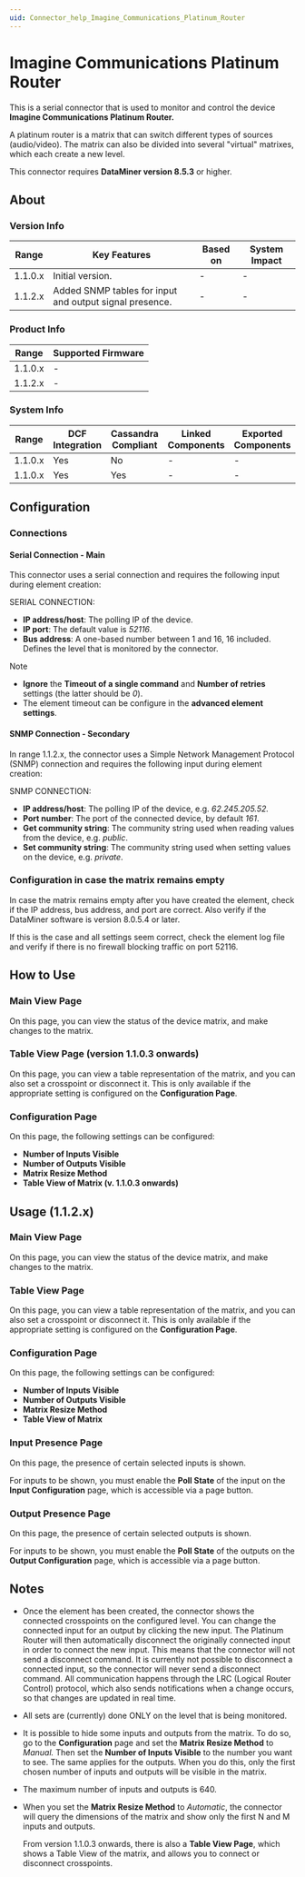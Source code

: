 ```yaml
---
uid: Connector_help_Imagine_Communications_Platinum_Router
---
```


# Imagine Communications Platinum Router

This is a serial connector that is used to monitor and control the device **Imagine Communications Platinum Router.**

A platinum router is a matrix that can switch different types of sources (audio/video). The matrix can also be divided into several "virtual" matrixes, which each create a new level.

This connector requires **DataMiner version 8.5.3** or higher.

## About

### Version Info

| Range   | Key Features                                            | Based on | System Impact |
|---------|---------------------------------------------------------|----------|---------------|
| 1.1.0.x | Initial version.                                        | -        | -             |
| 1.1.2.x | Added SNMP tables for input and output signal presence. | -        | -             |

### Product Info

| Range   | Supported Firmware |
|---------|--------------------|
| 1.1.0.x | -                  |
| 1.1.2.x | -                  |

### System Info

| Range   | DCF Integration | Cassandra Compliant | Linked Components | Exported Components |
|---------|-----------------|---------------------|-------------------|---------------------|
| 1.1.0.x | Yes             | No                  | -                 | -                   |
| 1.1.0.x | Yes             | Yes                 | -                 | -                   |

## Configuration

### Connections

#### Serial Connection - Main

This connector uses a serial connection and requires the following input during element creation:

SERIAL CONNECTION:

- **IP address/host**: The polling IP of the device.
- **IP port**: The default value is *52116*.
- **Bus address**: A one-based number between 1 and 16, 16 included. Defines the level that is monitored by the connector.

> [!NOTE]
>
> - **Ignore** the **Timeout of a single command** and **Number of retries** settings (the latter should be *0*).
> - The element timeout can be configure in the **advanced element settings**.

#### SNMP Connection - Secondary

In range 1.1.2.x, the connector uses a Simple Network Management Protocol (SNMP) connection and requires the following input during element creation:

SNMP CONNECTION:

- **IP address/host**: The polling IP of the device, e.g. *62.245.205.52.*
- **Port number**: The port of the connected device, by default *161*.
- **Get community string**: The community string used when reading values from the device, e.g. *public*.
- **Set community string**: The community string used when setting values on the device, e.g. *private*.

### Configuration in case the matrix remains empty

In case the matrix remains empty after you have created the element, check if the IP address, bus address, and port are correct. Also verify if the DataMiner software is version 8.0.5.4 or later.

If this is the case and all settings seem correct, check the element log file and verify if there is no firewall blocking traffic on port 52116.

## How to Use

### Main View Page

On this page, you can view the status of the device matrix, and make changes to the matrix.

### Table View Page (version 1.1.0.3 onwards)

On this page, you can view a table representation of the matrix, and you can also set a crosspoint or disconnect it.
This is only available if the appropriate setting is configured on the **Configuration Page**.

### Configuration Page

On this page, the following settings can be configured:

- **Number of Inputs Visible**
- **Number of Outputs Visible**
- **Matrix Resize Method**
- **Table View of Matrix (v. 1.1.0.3 onwards)**

## Usage (1.1.2.x)

### Main View Page

On this page, you can view the status of the device matrix, and make changes to the matrix.

### Table View Page

On this page, you can view a table representation of the matrix, and you can also set a crosspoint or disconnect it.
This is only available if the appropriate setting is configured on the **Configuration Page**.

### Configuration Page

On this page, the following settings can be configured:

- **Number of Inputs Visible**
- **Number of Outputs Visible**
- **Matrix Resize Method**
- **Table View of Matrix**

### Input Presence Page

On this page, the presence of certain selected inputs is shown.

For inputs to be shown, you must enable the **Poll State** of the input on the **Input Configuration** page, which is accessible via a page button.

### Output Presence Page

On this page, the presence of certain selected outputs is shown.

For inputs to be shown, you must enable the **Poll State** of the outputs on the **Output Configuration** page, which is accessible via a page button.

## Notes

- Once the element has been created, the connector shows the connected crosspoints on the configured level. You can change the connected input for an output by clicking the new input. The Platinum Router will then automatically disconnect the originally connected input in order to connect the new input. This means that the connector will not send a disconnect command. It is currently not possible to disconnect a connected input, so the connector will never send a disconnect command. All communication happens through the LRC (Logical Router Control) protocol, which also sends notifications when a change occurs, so that changes are updated in real time.
- All sets are (currently) done ONLY on the level that is being monitored.
- It is possible to hide some inputs and outputs from the matrix. To do so, go to the **Configuration** page and set the **Matrix Resize Method** to *Manual.* Then set the **Number of Inputs Visible** to the number you want to see. The same applies for the outputs. When you do this, only the first chosen number of inputs and outputs will be visible in the matrix.
- The maximum number of inputs and outputs is 640.
- When you set the **Matrix Resize Method** to *Automatic*, the connector will query the dimensions of the matrix and show only the first N and M inputs and outputs.

  From version 1.1.0.3 onwards, there is also a **Table View Page**, which shows a Table View of the matrix, and allows you to connect or disconnect crosspoints.
